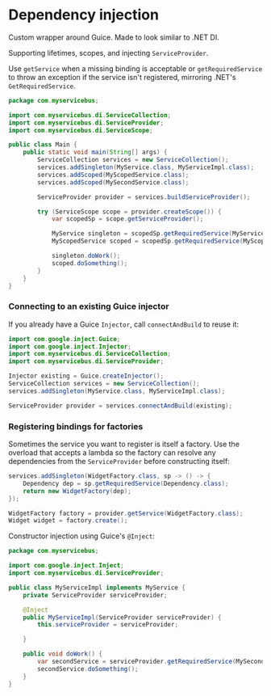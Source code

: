 # Dependency injection

Custom wrapper around Guice. Made to look similar to .NET DI.

Supporting lifetimes, scopes, and injecting `ServiceProvider`.

Use `getService` when a missing binding is acceptable or `getRequiredService`
to throw an exception if the service isn't registered, mirroring .NET's
`GetRequiredService`.

```java
package com.myservicebus;

import com.myservicebus.di.ServiceCollection;
import com.myservicebus.di.ServiceProvider;
import com.myservicebus.di.ServiceScope;

public class Main {
    public static void main(String[] args) {
        ServiceCollection services = new ServiceCollection();
        services.addSingleton(MyService.class, MyServiceImpl.class);
        services.addScoped(MyScopedService.class);
        services.addScoped(MySecondService.class);

        ServiceProvider provider = services.buildServiceProvider();

        try (ServiceScope scope = provider.createScope()) {
            var scopedSp = scope.getServiceProvider();

            MyService singleton = scopedSp.getRequiredService(MyService.class);
            MyScopedService scoped = scopedSp.getRequiredService(MyScopedService.class);

            singleton.doWork();
            scoped.doSomething();
        }
    }
}
```

### Connecting to an existing Guice injector

If you already have a Guice `Injector`, call `connectAndBuild` to reuse it:

```java
import com.google.inject.Guice;
import com.google.inject.Injector;
import com.myservicebus.di.ServiceCollection;
import com.myservicebus.di.ServiceProvider;

Injector existing = Guice.createInjector();
ServiceCollection services = new ServiceCollection();
services.addSingleton(MyService.class, MyServiceImpl.class);

ServiceProvider provider = services.connectAndBuild(existing);
```

### Registering bindings for factories

Sometimes the service you want to register is itself a factory. Use the
overload that accepts a lambda so the factory can resolve any dependencies
from the `ServiceProvider` before constructing itself:

```java
services.addSingleton(WidgetFactory.class, sp -> () -> {
    Dependency dep = sp.getRequiredService(Dependency.class);
    return new WidgetFactory(dep);
});

WidgetFactory factory = provider.getService(WidgetFactory.class);
Widget widget = factory.create();
```

Constructor injection using Guice's `@Inject`:

```java
package com.myservicebus;

import com.google.inject.Inject;
import com.myservicebus.di.ServiceProvider;

public class MyServiceImpl implements MyService {
    private ServiceProvider serviceProvider;

    @Inject
    public MyServiceImpl(ServiceProvider serviceProvider) {
        this.serviceProvider = serviceProvider;

    }

    public void doWork() {
        var secondService = serviceProvider.getRequiredService(MySecondService.class);
        secondService.doSomething();
    }
}
```
